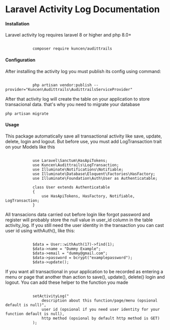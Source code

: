 # Laravel Activity Log Documentation

#### Installation

Laravel activity log requires laravel 8 or higher and php 8.0+

```

            composer require kuncen/audittrails

```

#### Configuration

After installing the activity log you must publish its config using command:

```

            php artisan vendor:publish --provider="Kuncen\Audittrails\AudittrailsServiceProvider"

```

After that activity log will create the table on your application to store transacional data. that's why you need to migrate your database

```
php artisan migrate
```

#### Usage

This package automatically save all transactional activity like save, update, delete, login and logout. But before use, you must add LogTransaction trait on your Models like this

```

            use Laravel\Sanctum\HasApiTokens;
            use Kuncen\Audittrails\LogTransaction;
            use Illuminate\Notifications\Notifiable;
            use Illuminate\Database\Eloquent\Factories\HasFactory;
            use Illuminate\Foundation\Auth\User as Authenticatable;

            class User extends Authenticatable
            {
                use HasApiTokens, HasFactory, Notifiable, LogTransaction;
            }

```

All transacions data carried out before login like forgot password and register will probably store the null value in user_id column in the table activity_log. If you still need the user identity in the transaction you can cast user id using withAuth(), like this:

```

            $data = User::withAuth(17)->find(1);
            $data->name = "Dummy Example";
            $data->email = "dummy@gmail.com";
            $data->password = bcrypt("examplepassword");
            $data->update();

```

If you want all transactional in your application to be recorded as entering a menu or page that another than action to save(), update(), delete() login and logout. You can add these helper to the function you made

```

            setActivityLog("
                description about this function/page/menu (opsional default is null)",
                user id (opsional if you need user identity for your function default is null),
                http method (opsional by default http method is GET)
            );

```
